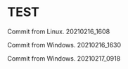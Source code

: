 # TEST

Commit from Linux.
20210216_1608



Commit from Windows.
20210216_1630


Commit from Windows.
20210217_0918

